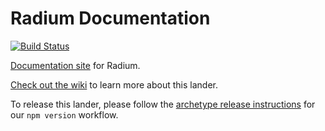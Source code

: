 Radium Documentation
======================

[![Build Status](https://travis-ci.org/FormidableLabs/radium-docs.svg?branch=master)](https://travis-ci.org/FormidableLabs/radium-docs)

[Documentation site](https://formidable.com/open-source/radium/) for Radium.

[Check out the wiki](https://github.com/FormidableLabs/formidable-landers/wiki) to learn more about this lander.

To release this lander, please follow the [archetype release instructions](https://github.com/FormidableLabs/builder-docs-archetype#lander-release) for our `npm version` workflow.
